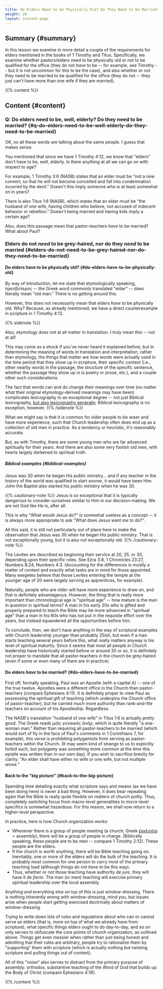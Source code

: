 ```yaml
---
title: Do Elders Need to be Physically Old? Do They Need to be Married?
weight: 20
layout: content-page
---
```


<!-- ## Video {#video}

{{% video
src=""

playlist=""

video=""

audio=""

slides="https://www.bibledocs.org/slides/"
%}} -->

## Summary {#summary}

In this lesson we examine in more detail a couple of the requirements for elders mentioned in the books of 1 Timothy and Titus. Specifically, we examine whether pastors/elders need to be physically old or not to be qualified for the office (they do not *have* to be -- for example, see Timothy -- but it is not uncommon for this to be the case), and also whether or not they need to be married to be qualified for the office (they do not -- they just can't have more than one wife if they are married).

<!-- ## Timestamps {#timestamps} -->

{{% content %}}

## Content {#content}

<!-- --- -->

### Q: Do elders need to be, well, elderly? Do they need to be married? {#q-do-elders-need-to-be-well-elderly-do-they-need-to-be-married}

OK, so all these words are talking about the same people. I guess that makes sense.

You mentioned that since we have 1 Timothy 4:12, we know that "elders" don't have to be, well, elderly. Is there anything at all we can go on with respect to age?

For example, 1 Timothy 3:6 (NASB) states that an elder must be "not a new convert, so that he will not become conceited and fall into condemnation incurred by the devil." Doesn't this imply someone who is at least somewhat on in years?

There is also Titus 1:6 (NASB), which states that an elder must be "the husband of one wife, having children who believe, not accused of indecent behavior or rebellion." Doesn't being married and having kids imply a certain age?

Also, does this passage mean that pastor-teachers *have* to be married? What about Paul?

### Elders do not *need* to be grey-haired, nor do they *need* to be married {#elders-do-not-need-to-be-grey-haired-nor-do-they-need-to-be-married}

#### Do elders have to be physically old? {#do-elders-have-to-be-physically-old}

By way of introduction, let me state that etymologically speaking, πρεσβύτερος -- the Greek word commonly translated "elder" -- does literally mean "old man." There is no getting around this.

However, this does not necessarily mean that elders *have* to be physically old. Why? Because, as already mentioned, we have a direct counterexample in scripture in 1 Timothy 4:12.

{{% sidenote %}}

Also, etymology does not at all matter in translation. I truly mean this -- not at all!

This may come as a shock if you've never heard it explained before, but in determining the meaning of words in translation and interpretation, rather than etymology, the things that matter are how words were actually used in the time period that they show up in scripture, their specific context (i.e., other nearby words in the passage, the structure of the specific sentence, whether the passage they show up in is poetry or prose, etc.), and a couple other such considerations.

The fact that words can and do change their meanings over time (no matter what their original etymology-derived meanings may have been) complicates lexicography to an exceptional degree -- not just Biblical lexicography, [but also lexicography generally](https://www.thoughtco.com/etymological-fallacy-words-1690613). Biblical lexicography is no exception, however.
{{% /sidenote %}}

What we might say is that it is common for older people to be wiser and have more experience, such that Church leadership often does end up as a collection of old men in practice. As a tendency or heuristic, it's reasonably accurate.

But, as with Timothy, there are some young men who are far advanced spiritually for their years. And there are also some very foolish old men, with hearts largely darkened to spiritual truth.

##### Biblical examples {#biblical-examples}

Jesus was 30 when he began His public ministry... and if any teacher in the history of the world was qualified to start sooner, it would have been Him. John the Baptist also started his public ministry when he was 30.

{{% cautionary-note %}}
Jesus is so exceptional that it is typically dangerous to consider ourselves similar to Him in our decision-making. We are not God like He is, after all.

This is why "What would Jesus do?" is somewhat useless as a concept -- it is always more appropriate to ask "What does Jesus want *me* to do?".

All this said, it is still not particularly out of place here to make the observation that Jesus was 30 when he began His public ministry. That is not exceptionally young, but it is also not exceptionally old.
{{% /cautionary-note %}}

The Levites are described as beginning their service at 20, 25, or 30, depending upon their specific roles. See Ezra 3:8, 1 Chronicles 23:27, Numbers 8:24, Numbers 4:3. (Accounting for the differences is mostly a matter of context and exactly what tasks are in mind for those appointed. Many exegetes believe that those Levites entering the temple at the younger age of 20 were largely serving as apprentices, for example).

Naturally, people who are older will have more experience to draw on, and that is definitely advantageous. However, the thing that is really more important than chronological age is "spiritual age" -- how mature is the man in question in spiritual terms? A man in his early 20s who is gifted and properly prepared to teach the Bible may be more advanced in "spiritual age" than a man in his 60s who has not put in the requisite effort over the years, but instead squandered all the opportunities before him.

To conclude, then, we don't have anything in the way of scriptural examples with Church leadership younger than probably 25ish, but even if a man starts teaching several years before this, what really matters anyway is his level of spiritual maturity. Since it seems that most all people in Church leadership have historically started before or around 30 or so, it is definitely not proper to mandate that all pastor-teachers in the church be grey-haired (even if some or even many of them are in practice).

#### Do elders *have* to be married? {#do-elders-have-to-be-married}

First off, formally speaking, Paul was an Apostle (with a capital A) -- one of the true twelve. Apostles were a different office in the Church than pastor-teachers (compare Ephesians 4:11). It is definitely proper to view Paul as possessing the spiritual gift of teaching (which underpins the Church office of pastor-teacher), but he carried much more authority than rank-and-file teachers on account of his Apostleship. Regardless:

The NASB's translation "husband of one wife" in Titus 1:6 is actually pretty good. The Greek reads μιᾶς γυναικὸς ἀνήρ, which is quite literally "a one-woman man." Rather than requiring all pastor-teachers to be married (which would sort of fly in the face of Paul's comments in 1 Corinthians 7, for example), this verse is prohibiting polygamists from serving as pastor-teachers within the Church. (It may seem kind of strange to us to explicitly forbid such, but polygamy was something more common at the time this epistle was written than in our own day). If you wish to sacrifice brevity for clarity: "An elder shall have either no wife or one wife, but not multiple wives."

#### Back to the "big picture" {#back-to-the-big-picture}

Spending time detailing exactly what scripture says and means (as we have been doing here) is never a bad thing. However, it does bear repeating again that the Bible is really quite flexible on matters of church polity. Thus, completely switching focus from macro-level generalities to micro-level specifics is somewhat hazardous. For this reason, we shall now return to a higher-level perspective.

In practice, here is how Church organization works:

- Whenever there is a group of people meeting (a church; Greek [ἐκκλησία](https://biblehub.com/greek/1577.htm) = assembly), there will be a group of people in charge. (Biblically speaking, these people are to be men -- compare 1 Timothy 2:12). These people are the elders.
- If the church is worth anything, there will be Bible teaching going on. Inevitably, one or more of the elders will do the bulk of the teaching. It is probably most common for one person to carry most of the primary teaching load (although things do not *have* to be this way).
- Thus, whether or not those teaching have authority *de jure*, they will have it *de facto*. The man (or men) teaching will exercise primary spiritual leadership over the local assembly.

Anything and everything else on top of this is just window-dressing. There is nothing inherently wrong with window-dressing, mind you, but issues arise when people start getting exercised doctrinally about matters of window-dressing.

Trying to write down lots of rules and regulations about who can or cannot serve as elders (that is, more on top of what we already have from scripture), what specific things elders ought to do day-to-day, and so on only serves to obfuscate the core points of church organization, as outlined above. Things get even messier when rather than just being honest and admitting that their rules are arbitrary, people try to rationalize them by "supporting" them with scripture (which is actually nothing but twisting scripture and pulling things out of context).

All of this "noise" also serves to distract from the primary purpose of assembly: orthodox, substantive teaching of the Word of God that builds up the Body of Christ (compare Ephesians 4:16).

{{% /content %}}

<!-- {{% transcript %}}

### Video/audio transcript {#video-audio-transcript}



{{% /transcript %}} -->
